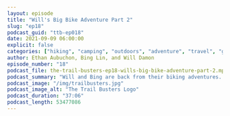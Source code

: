 ```yaml
---
layout: episode
title: "Will's Big Bike Adventure Part 2"
slug: "ep18"
podcast_guid: "ttb-ep018"
date: 2021-09-09 06:00:00
explicit: false
categories: ["hiking", "camping", "outdoors", "adventure", "travel", "gear"]
author: Ethan Aubuchon, Bing Lin, and Will Damon
episode_number: "18"
podcast_file: the-trail-busters-ep18-wills-big-bike-adventure-part-2.mp3
podcast_summary: "Will and Bing are back from their biking adventures. And we're going to dive into how everything went. If you missed our last episode, cycle on back to hear about Will's plans to pedal from Toronto to Montreal."
podcast_image: "/img/trailbusters.jpg"
podcast_image_alt: "The Trail Busters Logo"
podcast_duration: "37:06"
podcast_length: 53477086
---
```

